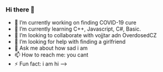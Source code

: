 ### Hi there 👋

- 🔭 I’m currently working on finding COVID-19 cure
- 🌱 I’m currently learning C++, Javascript, C#, Basic.
- 👯 I’m looking to collaborate with vojjtar adn OverdosedCZ 
- 🤔 I’m looking for help with finding a girlfriend
- 💬 Ask me about how sad i am
- 📫 How to reach me: you cant
- ⚡ Fun fact: i am hi
-->
